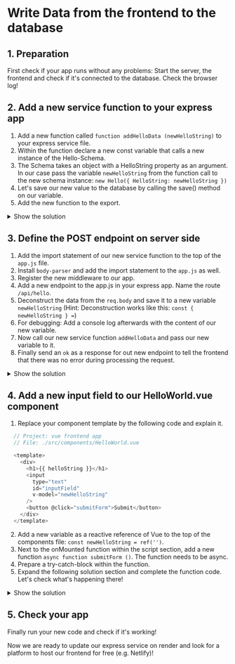 # Write Data from the frontend to the database

## 1. Preparation

First check if your app runs without any problems: Start the server, the frontend and check if it's connected to the database. Check the browser log!


## 2. Add a new service function to your express app

1. Add a new function called `function addHelloData (newHelloString)` to your express service file.
2. Within the function declare a new const variable that calls a new instance of the Hello-Schema.
3. The Schema takes an object with a HelloString property as an argument. In our case pass the variable `newHelloString` from the function call to the new schema instance: `new Hello({ HelloString: newHelloString })`
4. Let's save our new value to the database by calling the save() method on our variable.
5. Add the new function to the export.

<details>
  <summary>Show the solution</summary>

  ```js
  // Project: express app
  // File: ./services/helloDataService.js

  function addHelloData (newHelloString) {
    const newHello = new Hello({ HelloString: newHelloString });
    newHello.save();
  }

  module.exports = {
    addHelloData,
    getHelloData
  }
  ```
</details>


## 3. Define the POST endpoint on server side

1. Add the import statement of our new service function to the top of the `app.js` file.
2. Install `body-parser` and add the import statement to the `app.js` as well.
3. Register the new middleware to our app.
4. Add a new endpoint to the app.js in your express app. Name the route `/api/hello`.
5. Deconstruct the data from the `req.body` and save it to a new variable `newHelloString` (Hint: Deconstruction works like this: `const { newHelloString } =`)
6. For debugging: Add a console log afterwards with the content of our new variable.
7. Now call our new service function `addHelloData` and pass our new variable to it.
8. Finally send an `ok` as a response for out new endpoint to tell the frontend that there was no error during processing the request.

<details>
  <summary>Show the solution</summary>

  ```js
  // Project: express backend app
  // File: ./app.js

  const { getHelloData, addHelloData } = require('./services/helloDataService')
  const bodyParser = require('body-parser')

  app.use(bodyParser.json());

  app.post('/api/hello', async (req, res) => {
    const { newHelloString } = req.body;
    console.log('New string:', newHelloString)
    addHelloData(newHelloString)
    res.send('ok')
  })
  ```
</details>


## 4. Add a new input field to our HelloWorld.vue component

1. Replace your component template by the following code and explain it.

```js
  // Project: vue frontend app
  // File: ./src/components/HelloWorld.vue

  <template>
    <div>
      <h1>{{ helloString }}</h1>
      <input
        type="text"
        id="inputField"
        v-model="newHelloString"
      />
      <button @click="submitForm">Submit</button>
    </div>
  </template>
```

2. Add a new variable as a reactive reference of Vue to the top of the components file: `const newHelloString = ref('')`.
3. Next to the onMounted function within the script section, add a new function `async function submitForm ()`. The function needs to be async.
4. Prepare a try-catch-block within the function.
5. Expand the following solution section and complete the function code. Let's check what's happening there!

<details>
  <summary>Show the solution</summary>

  ```js
    // Project: vue frontend app
    // File: ./src/components/HelloWorld.vue

    async function submitForm () {
      try {
          const response = await axios.post(`${server}${port}/api/hello`, { newHelloString: newHelloString.value });
          console.log('POST request successful:', response.data);
          newHelloString.value = '';
        } catch (error) {
          console.error('Error sending POST request:', error);
        }
    }
  ```
</details>


## 5. Check your app

Finally run your new code and check if it's working!

Now we are ready to update our express service on render and look for a platform to host our frontend for free (e.g. Netlify)!